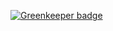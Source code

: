 
[![Greenkeeper badge](https://badges.greenkeeper.io/hiddout/hiddout-client.svg)](https://greenkeeper.io/)

